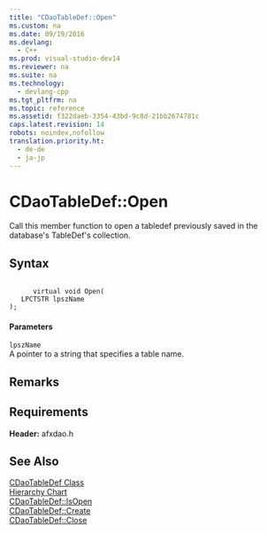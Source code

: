 ```yaml
---
title: "CDaoTableDef::Open"
ms.custom: na
ms.date: 09/19/2016
ms.devlang: 
  - C++
ms.prod: visual-studio-dev14
ms.reviewer: na
ms.suite: na
ms.technology: 
  - devlang-cpp
ms.tgt_pltfrm: na
ms.topic: reference
ms.assetid: f322daeb-3354-43bd-9c8d-21bb2674781c
caps.latest.revision: 14
robots: noindex,nofollow
translation.priority.ht: 
  - de-de
  - ja-jp
---
```

# CDaoTableDef::Open
Call this member function to open a tabledef previously saved in the database's TableDef's collection.  
  
## Syntax  
  
```  
  
      virtual void Open(   
   LPCTSTR lpszName    
);  
```  
  
#### Parameters  
 `lpszName`  
 A pointer to a string that specifies a table name.  
  
## Remarks  
  
## Requirements  
 **Header:** afxdao.h  
  
## See Also  
 [CDaoTableDef Class](../vs140/CDaoTableDef-Class.md)   
 [Hierarchy Chart](../vs140/Hierarchy-Chart.md)   
 [CDaoTableDef::IsOpen](../vs140/CDaoTableDef--IsOpen.md)   
 [CDaoTableDef::Create](../vs140/CDaoTableDef--Create.md)   
 [CDaoTableDef::Close](../vs140/CDaoTableDef--Close.md)